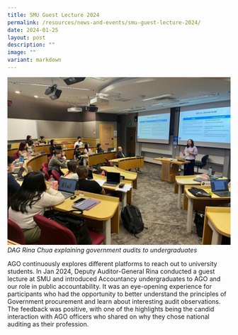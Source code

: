 ```yaml
---
title: SMU Guest Lecture 2024
permalink: /resources/news-and-events/smu-guest-lecture-2024/
date: 2024-01-25
layout: post
description: ""
image: ""
variant: markdown
---
```

![](/images/News_Events_Photos/2024/SMU.jpg)
*DAG Rina Chua explaining government audits to undergraduates*

AGO continuously explores different platforms to reach out to university students. In Jan 2024, Deputy Auditor-General Rina conducted a guest lecture at SMU and introduced Accountancy undergraduates to AGO and our role in public accountability. It was an eye-opening experience for participants who had the opportunity to better understand the principles of Government procurement and learn about interesting audit observations. The feedback was positive, with one of the highlights being the candid interaction with AGO officers who shared on why they chose national auditing as their profession.